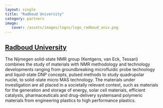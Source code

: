 ```yaml
---
layout: single
title: "Radboud University"
category: partners
image:
   cover: /assets/images/logos/logo_radboud_univ.png
---
```


## [Radboud University](https://www.ru.nl/science/magneticresonance/)

The Nijmegen solid-state NMR group (Kentgens, van Eck, Tessari) combines the study of materials with NMR methodology and technology developments ranging from groundbreaking microfluidic probe technology and liquid-state DNP concepts, pulsed methods to study quadrupolar nuclei, to solid-state micro MAS technology. The materials under investigation are all placed in a societally relevant context, such as materials for the generation and storage of energy, solar cell materials, efficient catalysts, pharmaceuticals and drug-delivery systemsand polymeric materials from engineering plastics to high performance plastics.
